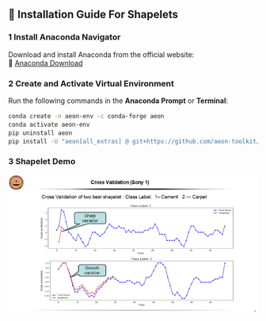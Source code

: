 ## 🚀 Installation Guide For Shapelets

### **1️ Install Anaconda Navigator**
Download and install Anaconda from the official website:  
🔗 [Anaconda Download](https://www.anaconda.com/download)


### **2 Create and Activate Virtual Environment**
Run the following commands in the **Anaconda Prompt** or **Terminal**:

```bash
conda create -n aeon-env -c conda-forge aeon
conda activate aeon-env
pip uninstall aeon
pip install -U "aeon[all_extras] @ git+https://github.com/aeon-toolkit/aeon.git@main"
```
### **3 Shapelet Demo** 
 ![Demo](./Shapelet.png)


